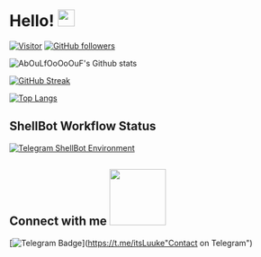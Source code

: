 # Hello! <img src="https://raw.githubusercontent.com/MartinHeinz/MartinHeinz/master/wave.gif" width="30px">

[![Visitor](https://visitor-badge.laobi.icu/badge?page_id=AbOuLfOoOoOuF.AbOuLfOoOoOuF)](https://github.com/AbOuLfOoOoOuF) [![GitHub followers](https://img.shields.io/github/followers/AbOuLfOoOoOuF.svg?style=social&label=Follow)](https://github.com/AbOuLfOoOoOuF?tab=followers)

![AbOuLfOoOoOuF's Github stats](https://github-readme-stats.vercel.app/api?username=AbOuLfooOoOuF&show_icons=true&theme=chartreuse-dark&hide_border=true)

[![GitHub Streak](https://github-readme-streak-stats.herokuapp.com?user=AbOuLfOoOoOuF&theme=chartreuse-dark&hide_border=true)](https://git.io/streak-stats)

[![Top Langs](https://github-readme-stats.vercel.app/api/top-langs/?username=AbOuLfOoOoOuF&langs_count=4&theme=chartreuse-dark&hide_border=true)](https://github.com/AbouLfOoOoOuF/github-readme-stats)

## ShellBot Workflow Status
[![Telegram ShellBot Environment](https://github.com/abOuLfOoOoOuF/shellbot-workflow-nd/actions/workflows/nd-shell.yml/badge.svg?branch=main)](https://github.com/AbOuLfOoOoOuF/shellbot-workflow-nd/actions/workflows/nd-shell.yml)

<h2> Connect with me <img src='https://raw.githubusercontent.com/ShahriarShafin/ShahriarShafin/main/Assets/handshake.gif' width="100px"> </h2>

[![Telegram Badge](https://img.shields.io/badge/-@itsLuuke-0088CC?style=flat&logo=Telegram&logoColor=white)](https://t.me/itsLuuke"Contact on Telegram")





